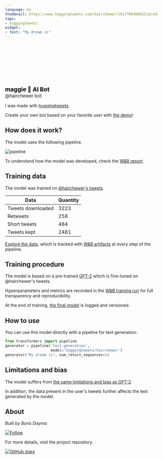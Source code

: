 ```yaml
---
language: en
thumbnail: https://www.huggingtweets.com/hairchewer/1617766469015/predictions.png
tags:
- huggingtweets
widget:
- text: "My dream is"
---
```


<div>
<div style="width: 132px; height:132px; border-radius: 50%; background-size: cover; background-image: url('https://pbs.twimg.com/profile_images/1371870867802710017/0Wlb-sBT_400x400.jpg')">
</div>
<div style="margin-top: 8px; font-size: 19px; font-weight: 800">maggie 🤖 AI Bot </div>
<div style="font-size: 15px">@hairchewer bot</div>
</div>

I was made with [huggingtweets](https://github.com/borisdayma/huggingtweets).

Create your own bot based on your favorite user with [the demo](https://colab.research.google.com/github/borisdayma/huggingtweets/blob/master/huggingtweets-demo.ipynb)!

## How does it work?

The model uses the following pipeline.

![pipeline](https://github.com/borisdayma/huggingtweets/blob/master/img/pipeline.png?raw=true)

To understand how the model was developed, check the [W&B report](https://wandb.ai/wandb/huggingtweets/reports/HuggingTweets-Train-a-Model-to-Generate-Tweets--VmlldzoxMTY5MjI).

## Training data

The model was trained on [@hairchewer's tweets](https://twitter.com/hairchewer).

| Data | Quantity |
| --- | --- |
| Tweets downloaded | 3223 |
| Retweets | 258 |
| Short tweets | 484 |
| Tweets kept | 2481 |

[Explore the data](https://wandb.ai/wandb/huggingtweets/runs/3ar310nf/artifacts), which is tracked with [W&B artifacts](https://docs.wandb.com/artifacts) at every step of the pipeline.

## Training procedure

The model is based on a pre-trained [GPT-2](https://huggingface.co/gpt2) which is fine-tuned on @hairchewer's tweets.

Hyperparameters and metrics are recorded in the [W&B training run](https://wandb.ai/wandb/huggingtweets/runs/2fojeuw3) for full transparency and reproducibility.

At the end of training, [the final model](https://wandb.ai/wandb/huggingtweets/runs/2fojeuw3/artifacts) is logged and versioned.

## How to use

You can use this model directly with a pipeline for text generation:

```python
from transformers import pipeline
generator = pipeline('text-generation',
                     model='huggingtweets/hairchewer')
generator("My dream is", num_return_sequences=5)
```

## Limitations and bias

The model suffers from [the same limitations and bias as GPT-2](https://huggingface.co/gpt2#limitations-and-bias).

In addition, the data present in the user's tweets further affects the text generated by the model.

## About

*Built by Boris Dayma*

[![Follow](https://img.shields.io/twitter/follow/borisdayma?style=social)](https://twitter.com/intent/follow?screen_name=borisdayma)

For more details, visit the project repository.

[![GitHub stars](https://img.shields.io/github/stars/borisdayma/huggingtweets?style=social)](https://github.com/borisdayma/huggingtweets)
